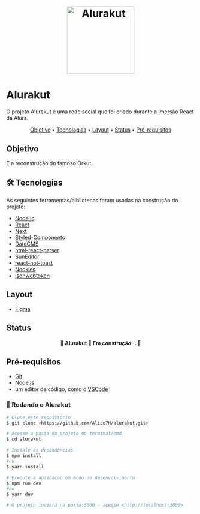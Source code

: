 <h1 align="center">
  <img alt="Alurakut" title="#Alurakut" src="http://alurakut.vercel.app//logo.svg" alt="Alurakut logo" width="180px">
</h1>

# Alurakut
O projeto Alurakut é uma rede social que foi criado durante a Imersão React da Alura.

<p align="center">
 <a href="#objetivo">Objetivo</a> • 
 <a href="#tecnologias">Tecnologias</a> • 
 <a href="#layout">Layout</a> • 
 <a href="#status">Status</a> •
 <a href="#pré-requisitos">Pré-requisitos</a>
</p>

## Objetivo 
É a reconstrução do famoso Orkut.

## 🛠 Tecnologias
As seguintes ferramentas/bibliotecas foram usadas na construção do projeto:

- [Node.js](https://nodejs.org/en/)
- [React](https://pt-br.reactjs.org/)
- [Next](https://nextjs.org/)
- [Styled-Components](https://styled-components.com/)
- [DatoCMS](https://www.datocms.com)
- [html-react-parser](https://www.npmjs.com/package/html-react-parser)
- [SunEditor](http://suneditor.com/sample/index.html)
- [react-hot-toast](https://react-hot-toast.com/)
- [Nookies](https://github.com/maticzav/nookies)
- [jsonwebtoken](https://jwt.io/)

## Layout 
- [Figma](https://www.figma.com/file/K68ZzQKDgtINkSrjI4H4vA/Alurakut?node-id=58%3A0)

## Status
<h4 align="center"> 
	🚧  Alurakut 🚀 Em construção...  🚧
</h4>

## Pré-requisitos

- [Git](https://git-scm.com)
- [Node.js](https://nodejs.org/en/) 
- um editor de código, como o [VSCode](https://code.visualstudio.com/)

### 🎲 Rodando o Alurakut
```bash
# Clone este repositório
$ git clone <https://github.com/Alice7H/alurakut.git>

# Acesse a pasta do projeto no terminal/cmd
$ cd alurakut

# Instale as dependências
$ npm install
#ou
$ yarn install

# Execute a aplicação em modo de desenvolvimento
$ npm run dev
#ou
$ yarn dev

# O projeto inciará na porta:3000 - acesse <http://localhost:3000>
```